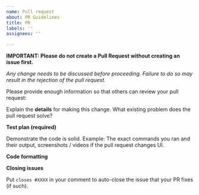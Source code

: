 ```yaml
---
name: Pull request
about: PR Guidelines
title: PR
labels: ''
assignees: ''

---
```


**IMPORTANT: Please do not create a Pull Request without creating an issue first.**

*Any change needs to be discussed before proceeding. Failure to do so may result in the rejection of the pull request.*

Please provide enough information so that others can review your pull request:

<!-- You can skip this if you're fixing a typo or adding an app to the Showcase. -->

Explain the **details** for making this change. What existing problem does the pull request solve?

<!-- Example: When "Adding a function to do X", explain why it is necessary to have a way to do X. -->

**Test plan (required)**

Demonstrate the code is solid. Example: The exact commands you ran and their output, screenshots / videos if the pull request changes UI.

<!-- Make sure tests pass on both Travis and Circle CI. -->

**Code formatting**

<!-- See the simple style guide. -->

**Closing issues**

Put `closes #XXXX` in your comment to auto-close the issue that your PR fixes (if such).
